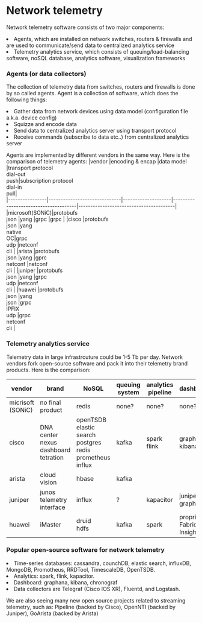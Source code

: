 # Network telemetry
Network telemetry software consists of two major components:
<li> Agents, which are installed on network switches, routers & firewalls and are used to communicate/send data to centralized analytics service
<li> Telemetry analytics service, which consists of queuing/load-balancing software, noSQL database, analytics software, visualization frameworks 

### Agents (or data collectors)
The collection of telemetry data from switches, routers and firewalls is done by so called agents. Agent is a collection of software, which does the following things:
<li> Gather data from network devices using data model (configuration file a.k.a. device config)
<li> Squizze and encode data
<li> Send data to centralized analytics server using transport protocol
<li> Receive commands (subscribe to data etc..) from centralized analytics server 
  
Agents are implemented by different vendors in the same way. Here is the comparison of telemetry agents:
|vendor		       |encoding & encap              |data model          |transport protocol<br>dial-out<br>push|subscription protocol<br>dial-in<br>pull|       
|----------------|------------------------------|--------------------|--------------------------------------|----------------------------------------|
|microsoft(SONiC)|protobufs<br>json             |yang                |grpc                                  |grpc                                    |
|cisco    	     |protobufs<br>json             |yang<br>native<br>OC|grpc<br>udp                           |netconf<br>cli                          |
|arista    	     |protobufs<br>json             |yang                |gprc<br>netconf                       |netconf<br>cli                          |
|juniper   	     |protobufs<br>json             |yang                |grpc<br>udp                           |netconf<br>cli                          |
|huawei   	     |protobufs<br>json             |yang<br>json<xml>   |grpc<br>IPFIX<br>udp                  |grpc<br>netconf<br>cli                  |

### Telemetry analytics service
Telemetry data in large infrastrcuture could be 1-5 Tb per day.
Network vendors fork open-source software and pack it into their telemetry brand products. Here is the comparison:
  
|vendor		        |brand                        |NoSQL                              |queuing system  |analytics pipeline	  |dashboards                 |               
|-----------------|-----------------------------|-----------------------------------|----------------|----------------------|---------------------------|
|micrisoft (SONiC)|no final product             |redis                              |none?           |none?                 |none?                      |
|cisco			      |DNA center<br>nexus dashboard<br>tetration|openTSDB<br>elastic search<br>postgres<br>redis<br>prometheus<br>influx|kafka  			   |spark<br>flink                      |graphana <br>kibana                  |
|arista			      |cloud vision                 |hbase	                            |kafka 		       |                      |                           |                         
|juniper		      |junos telemetry interface    |influx   	                        |?    			     |kapacitor             |juniper graphana           |                        
|huawei 		      |iMaster                      |druid<br>hdfs                      |kafka   	       |spark                 |proprietary Fabric Insight |

### Popular open-source software for network telemetry
<li> Time-series databases: cassandra, counchDB, elastic search, influxDB, MongoDB, Promotheus, RRDTool, TimescaleDB, OpenTSDB.
<li> Analytics: spark, flink, kapacitor.
<li> Dashboard: graphana, kibana, chronograf
<li> Data collectors are Telegraf (Cisco IOS XR), Fluentd, and Logstash.

We are also seeing many new open source projects related to streaming telemetry, such as: Pipeline (backed by Cisco), OpenNTI (backed by Juniper), GoArista (backed by Arista)
